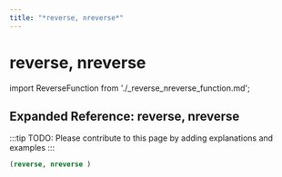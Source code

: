 ```yaml
---
title: "*reverse, nreverse*"
---
```


# reverse, nreverse

import ReverseFunction from './_reverse_nreverse_function.md';

<ReverseFunction />

## Expanded Reference: reverse, nreverse

:::tip
TODO: Please contribute to this page by adding explanations and examples
:::

```lisp
(reverse, nreverse )
```
